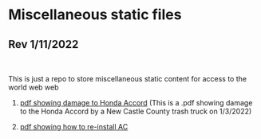 # Miscellaneous static files
## Rev 1/11/2022
<br>

This is just a repo to store miscellaneous static content for access to the world web web

1) [pdf showing damage to Honda Accord](HondaAccordDamage_Jan2022/HondaDamagePhotos.pdf) (This is a .pdf showing damage to the Honda Accord by a New Castle County trash truck on 1/3/2022)

2) [pdf showing how to re-install AC](HowTos/HowTos.pdf)

